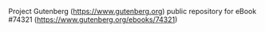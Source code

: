 Project Gutenberg (https://www.gutenberg.org) public repository for eBook #74321 (https://www.gutenberg.org/ebooks/74321)
